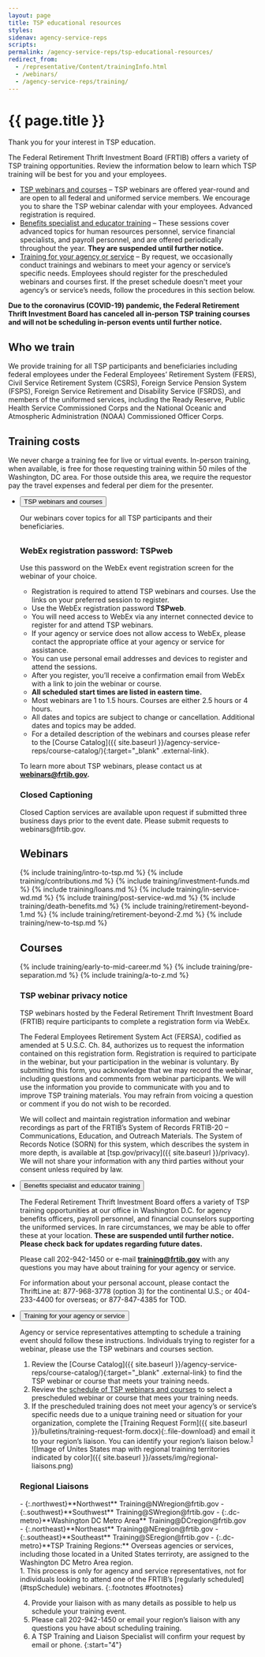 ```yaml
---
layout: page
title: TSP educational resources
styles:
sidenav: agency-service-reps
scripts:
permalink: /agency-service-reps/tsp-educational-resources/
redirect_from:
  - /representative/Content/trainingInfo.html
  - /webinars/
  - /agency-service-reps/training/
---
```


# {{ page.title }}

Thank you for your interest in TSP education.

The Federal Retirement Thrift Investment Board (FRTIB) offers a variety of TSP training opportunities. Review the information below to learn which TSP training will be best for you and your employees.

- [TSP webinars and courses](#tspSchedule) – TSP webinars are offered year-round and are open to all federal and uniformed service members. We encourage you to share the TSP webinar calendar with your employees. Advanced registration is required.
- [Benefits specialist and educator training](#specialistTraining) – These sessions cover advanced topics for human resources personnel, service financial specialists, and payroll personnel, and are offered periodically throughout the year. **They are suspended until further notice.**
- [Training for your agency or service](#agencyServiceTraining) – By request, we occasionally conduct trainings and webinars to meet your agency or service’s specific needs. Employees should register for the prescheduled webinars and courses first. If the preset schedule doesn't meet your agency’s or service’s needs, follow the procedures in this section below.

**Due to the coronavirus (COVID-19) pandemic, the Federal Retirement Thrift Investment Board has canceled all in-person TSP training courses and will not be scheduling in-person events until further notice.**

## Who we train
We provide training for all TSP participants and beneficiaries including federal employees under the Federal Employees’ Retirement System (FERS), Civil Service Retirement System (CSRS), Foreign Service Pension System (FSPS), Foreign Service Retirement and Disability Service (FSRDS), and members of the uniformed services, including the Ready Reserve, Public Health Service Commissioned Corps and the National Oceanic and Atmospheric Administration (NOAA) Commissioned Officer Corps.

## Training costs
We never charge a training fee for live or virtual events. In-person training, when available, is free for those requesting training within 50 miles of the Washington, DC area. For those outside this area, we require the requestor pay the travel expenses and federal per diem for the presenter.

<ul class="usa-accordion">
<!-- WEBINARS and COURSES-->
<li>
<section id="tspSchedule">
<button
class="usa-accordion-button"
aria-expanded="false"
aria-controls="webinars">
TSP webinars and courses
</button>
<div id="webinars" class="usa-accordion-content" markdown="1">

Our webinars cover topics for all TSP participants and their beneficiaries.

<div class="usa-alert  usa-alert-info usa-alert-paragraph">
<div class="usa-alert-body">
<h3 class="usa-alert-heading" style="padding-top: .5rem;">
WebEx registration password: TSPweb
</h3>
<p>Use this password on the WebEx event registration screen for the webinar of your choice.</p>
</div>
</div>

- Registration is required to attend TSP webinars and courses. Use the links on your preferred session to register.
- Use the WebEx registration password **TSPweb**.
- You will need access to WebEx via any internet connected device to register for and attend TSP webinars.
- If your agency or service does not allow access to WebEx, please contact the appropriate office at your agency or service for assistance.
- You can use personal email addresses and devices to register and attend the sessions.
- After you register, you’ll receive a confirmation email from WebEx with a link to join the webinar or course.
- **All scheduled start times are listed in eastern time.**
- Most webinars are 1 to 1.5 hours. Courses are either 2.5 hours or 4 hours.
- All dates and topics are subject to change or cancellation. Additional dates and topics may be added.
- For a detailed description of the webinars and courses please refer to the [Course Catalog]({{ site.baseurl }}/agency-service-reps/course-catalog/){:target="\_blank" .external-link}.


To learn more about TSP webinars, please contact us at **webinars@frtib.gov.**

<div class="usa-alert usa-alert-info cc usa-alert-paragraph">
  <div class="usa-alert-body">
    <h3 class="usa-alert-heading">Closed Captioning</h3>
    <p class="usa-alert-text">Closed Caption services are available upon request if submitted three business days prior to the event date. Please submit requests to webinars@frtib.gov.</p>
  </div>
</div>

## Webinars
{% include training/intro-to-tsp.md %}
{% include training/contributions.md %}
{% include training/investment-funds.md %}
{% include training/loans.md %}
{% include training/in-service-wd.md %}
{% include training/post-service-wd.md %}
{% include training/death-benefits.md %}
{% include training/retirement-beyond-1.md %}
{% include training/retirement-beyond-2.md %}
{% include training/new-to-tsp.md %}

## Courses
{% include training/early-to-mid-career.md %}
{% include training/pre-separation.md %}
{% include training/a-to-z.md %}


### TSP webinar privacy notice

TSP webinars hosted by the Federal Retirement Thrift Investment Board (FRTIB) require participants to complete a registration form via WebEx.

The Federal Employees Retirement System Act (FERSA), codified as amended at 5 U.S.C. Ch. 84, authorizes us to request the information contained on this registration form. Registration is required to participate in the webinar, but your participation in the webinar is voluntary. By submitting this form, you acknowledge that we may record the webinar, including questions and comments from webinar participants. We will use the information you provide to communicate with you and to improve TSP training materials. You may refrain from voicing a question or comment if you do not wish to be recorded.

We will collect and maintain registration information and webinar recordings as part of the FRTIB’s System of Records FRTIB-20 – Communications, Education, and Outreach Materials. The System of Records Notice (SORN) for this system, which describes the system in more depth, is available at [tsp.gov/privacy]({{ site.baseurl }}/privacy). We will not share your information with any third parties without your consent unless required by law.


</div>
</section>
</li>


<!-- Benefits specialist and educator training -->
<li>
<section id="specialistTraining">
<button
class="usa-accordion-button"
aria-expanded="false"
aria-controls="specialist-training">
Benefits specialist and educator training
</button>
<div id="specialist-training" class="usa-accordion-content" markdown="1">

The Federal Retirement Thrift Investment Board offers a variety of TSP training opportunities at our office in Washington D.C. for agency benefits officers, payroll personnel, and financial counselors supporting the uniformed services. In rare circumstances, we may be able to offer these at your location. **These are suspended until further notice. Please check back for updates regarding future dates.**

Please call 202-942-1450 or e-mail **training@frtib.gov** with any questions you may have about training for your agency or service.

For information about your personal account, please contact the ThriftLine at: <span class="nobr">877-968-3778</span> (option 3) for the continental U.S.; or <span class="nobr">404-233-4400</span> for overseas; or <span class="nobr">877-847-4385</span> for TOD.
</div>
</section>
</li>


<!-- Training for your agency or service  -->

<li>
<section id="agencyServiceTraining">
<button
class="usa-accordion-button"
aria-expanded="false"
aria-controls="agency-service-training">
Training for your agency or service                                                                                                                 
</button>
<div id="agency-service-training" class="usa-accordion-content" markdown="1">

Agency or service representatives attempting to schedule a training event should follow these instructions. Individuals trying to register for a webinar, please use the TSP webinars and courses section.
1. Review the [Course Catalog]({{ site.baseurl }}/agency-service-reps/course-catalog/){:target="\_blank" .external-link} to find the TSP webinar or course that meets your training needs.
2. Review the [schedule of TSP webinars and courses](#tspSchedule) to select a prescheduled webinar or course that mees your training needs.
3. If the prescheduled training does not meet your agency’s or service’s specific needs due to a unique training need or situation for your organization, complete the [Training Request Form]({{ site.baseurl }}/bulletins/training-request-form.docx){:.file-download} and email it to your region’s liaison. You can identify your region’s liaison below.<sup>[1](#footnotes)</sup>   
   ![Image of Unites States map with regional training territories indicated by color]({{ site.baseurl }}/assets/img/regional-liaisons.png)   

### Regional Liaisons
<div class="usa-grid regional">
<div class="usa-width-one-half" markdown="1">
- {:.northwest}**Northwest**  
  Training@NWregion@frtib.gov
- {:.southwest}**Southwest**   
  Training@SWregion@frtib.gov
- {:.dc-metro}**Washington DC Metro Area**    
  Training@DCregion@frtib.gov
</div>
<div class="usa-width-one-half" markdown="1">
- {:.northeast}**Northeast**   
  Training@NEregion@frtib.gov
- {:.southeast}**Southeast**   
  Training@SEregion@frtib.gov
- {:.dc-metro}**TSP Training Regions:**   
  Overseas agencies or services, including those located in a United States terriroty, are assigned to the Washington DC Metro Area region.
</div>
</div>
1. This process is only for agency and service representatives, not for individuals looking to attend one of the FRTIB’s <span class="nobr">[regularly scheduled](#tspSchedule)</span> webinars.
{:.footnotes #footnotes}

4. Provide your liaison with as many details as possible to help us schedule your training event.   
5. Please call 202-942-1450 or email your region’s liaison with any questions you have about scheduling training.   
6. A TSP Training and Liaison Specialist will confirm your request by email or phone.
{:start="4"}
</div>
</section>
</li>
</ul>
<!-- CONTENT END -->

